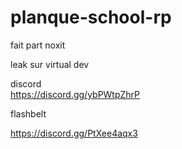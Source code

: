 # planque-school-rp

 fait part noxit 


 
 leak sur virtual dev

 
 discord         
 https://discord.gg/ybPWtpZhrP
 
 
 flashbelt 

 https://discord.gg/PtXee4aqx3 
